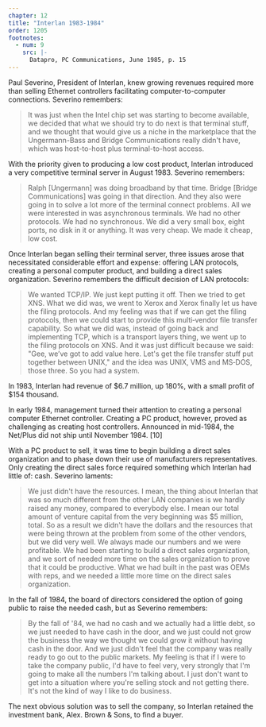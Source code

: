 ```yaml
---
chapter: 12
title: "Interlan 1983-1984"
order: 1205
footnotes:
  - num: 9
    src: |-
      Datapro, PC Communications, June 1985, p. 15  
---
```


Paul Severino, President of Interlan, knew growing revenues required more than selling Ethernet controllers facilitating computer-to-computer connections. Severino remembers:

>It was just when the Intel chip set was starting to become available, we decided that what we should try to do next is that terminal stuff, and we thought that would give us a niche in the marketplace that the Ungermann-Bass and Bridge Communications really didn't have, which was host-to-host plus terminal-to-host access.

With the priority given to producing a low cost product, Interlan introduced a very competitive terminal server in August 1983. Severino remembers:

>Ralph [Ungermann] was doing broadband by that time. Bridge [Bridge Communications] was going in that direction. And they also were going in to solve a lot more of the terminal connect problems. All we were interested in was asynchronous terminals. We had no other protocols. We had no synchronous. We did a very small box, eight ports, no disk in it or anything. It was very cheap. We made it cheap, low cost.

Once Interlan began selling their terminal server, three issues arose that necessitated considerable effort and expense: offering LAN protocols, creating a personal computer product, and building a direct sales organization. Severino remembers the difficult decision of LAN protocols:

>We wanted TCP/IP. We just kept putting it off. Then we tried to get XNS. What we did was, we went to Xerox and Xerox finally let us have the filing protocols. And my feeling was that if we can get the filing protocols, then we could start to provide this multi‑vendor file transfer capability. So what we did was, instead of going back and implementing TCP, which is a transport layers thing, we went up to the filing protocols on XNS. And it was just difficult because we said:  "Gee, we’ve got to add value here. Let's get the file transfer stuff put together between UNIX," and the idea was UNIX, VMS and MS‑DOS, those three. So you had a system.

In 1983, Interlan had revenue of $6.7 million, up 180%, with a small profit of $154 thousand.

In early 1984, management turned their attention to creating a personal computer Ethernet controller. Creating a PC product, however, proved as challenging as creating host controllers. Announced in mid-1984, the Net/Plus did not ship until November 1984. [10]

With a PC product to sell, it was time to begin building a direct sales organization and to phase down their use of manufacturers representatives. Only creating the direct sales force required something which Interlan had little of: cash. Severino laments:

>We just didn't have the resources. I mean, the thing about Interlan that was so much different from the other LAN companies is we hardly raised any money, compared to everybody else. I mean our total amount of venture capital from the very beginning was $5 million, total. So as a result we didn't have the dollars and the resources that were being thrown at the problem from some of the other vendors, but we did very well. We always made our numbers and we were profitable. We had been starting to build a direct sales organization, and we sort of needed more time on the sales organization to prove that it could be productive. What we had built in the past was OEMs with reps, and we needed a little more time on the direct sales organization.

In the fall of 1984, the board of directors considered the option of going public to raise the needed cash, but as Severino remembers:

>By the fall of '84, we had no cash and we actually had a little debt, so we just needed to have cash in the door, and we just could not grow the business the way we thought we could grow it without having cash in the door. And we just didn't feel that the company was really ready to go out to the public markets. My feeling is that if I were to take the company public, I'd have to feel very, very strongly that I'm going to make all the numbers I'm talking about. I just don't want to get into a situation where you're selling stock and not getting there. It's not the kind of way I like to do business.

The next obvious solution was to sell the company, so Interlan retained the investment bank, Alex. Brown & Sons, to find a buyer.

